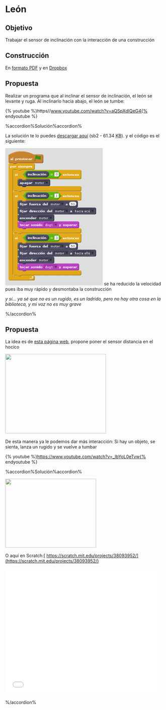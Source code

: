 
# León

## Objetivo

Trabajar el sensor de inclinación con la interacción de una construcción

## Construcción

En [formato PDF](http://ro-botica.com/pdf/WeDo/Roaring%20Lion.pdf) y en [Dropbox](https://www.dropbox.com/s/xqtasq2tg4yijpf/LEON.pdf?dl=0)

## Propuesta

Realizar un programa que al inclinar el sensor de inclinación, el león se levante y ruga. Al inclinarlo hacia abajo, el león se tumbe:

{% youtube %}https//www.youtube.com/watch?v=aQSpXdlQeG4{% endyoutube %}

%accordion%Solución%accordion%

La solución te lo puedes [descargar aquí](http://aularagon.catedu.es/materialesaularagon2013/LegoWedo/M2/leon.sb2) (sb2 - 61.34 <abbr lang="en" title="KiloBytes">KB</abbr>). y el código es el siguiente:

![](img/leon.png)
se ha reducido la velocidad pues iba muy rápido y desmontaba la construcción

_y sí... ya sé que no es un rugido, es un ladrido, pero no hay otra cosa en la biblioteca, y mi voz no es muy grave_

%/accordion%

## Propuesta

La idea es de [esta página web](http://dunbit.blogspot.com.es/2014/12/aprender-leon-lego-scratch-robotica.html), propone poner el sensor distancia en el hocico

<img src="http://4.bp.blogspot.com/-tSDt9KhTxgE/VIrjVW3BdAI/AAAAAAAABhA/anBifZWH1t4/s1600/cabeza.png" width="320" height="253" />

De esta manera ya le podemos dar más interacción: Si hay un objeto, se sienta, lanza un rugido y se vuelve a tumbar

{% youtube %}https://www.youtube.com/watch?v=_IbYoL0eTvw{% endyoutube %}


%accordion%Solución%accordion%

<img src="http://4.bp.blogspot.com/-uSoic7LRT6s/VIrmXpyYItI/AAAAAAAABhM/GV7-0jFdnGw/s1600/scratchleon.JPG" width="289" height="219" />

O aquí en Scratch:[ https://scratch.mit.edu/projects/38093952/](https://scratch.mit.edu/projects/38093952/)

<iframe width="485" height="402" allowtransparency="true" src="//scratch.mit.edu/projects/watch?v=38093952/?autostart=false" frameborder="0" allowfullscreen=""></iframe>

%/accordion%
